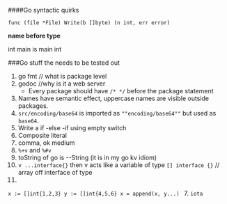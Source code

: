 
####Go syntactic quirks

```
func (file *File) Write(b []byte) (n int, err error)
```

**name before type**

int main  is main int


###Go stuff the needs to be tested out

1. go fmt // what is package level
2. godoc //why is it a web server
    * Every package should have `/* */` before the package statement
3. Names have semantic effect, uppercase names are visible outside packages.
4. `src/encoding/base64` is imported as `""encoding/base64""` but used as `base64`. 
5. Write a if -else -if using empty switch
1. Composite literal
2. comma, ok medium
3. `%+v` and `%#v` 
4. toString of go is  --String (it is in my go kv idiom)
5. `v ...interface{}` then v acts like a variable of type `[] interface {}` 
 // array off interface of type 
6. 
`x := []int{1,2,3}
y := []int{4,5,6}
x = append(x, y...)
`
7. `iota`
